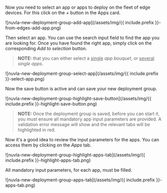 Now you need to select an app or apps to deploy on the fleet of edge devices. For this click on the *+* button in the Apps card.

![nuvla-new-deployment-group-add-app](/assets/img/{{ include.prefix }}-from-edges-add-app.png)

Then select an app. You can use the search input field to find the app you are looking for. Once you have found the right app, simply click on the corresponding *Add to selection* button.

> **NOTE:** that you can either select a <ins>single</ins> *app bouquet*, or <ins>several</ins> *single apps*.

![nuvla-new-deployment-group-select-app](/assets/img/{{ include.prefix }}-select-app.png)

Now the save button is active and can save your new deployment group.

![nuvla-new-deployment-group-highlight-save-button](/assets/img/{{ include.prefix }}-highlight-save-button.png)

> **NOTE:** Once the deployment group is saved, before you can start it, you must ensure all mandatory app input parameters are provided. A validation error message will show and the relevant tabs will be highlighted in red. 

Now it's a good idea to review the input parameters for the apps.  You can access them by clicking on the *Apps* tab.

![nuvla-new-deployment-group-highlight-apps-tab](/assets/img/{{ include.prefix }}-highlight-apps-tab.png)

All mandatory input parameters, for each app, must be filled.

![nuvla-new-deployment-group-apps-tab](/assets/img/{{ include.prefix }}-apps-tab.png)

